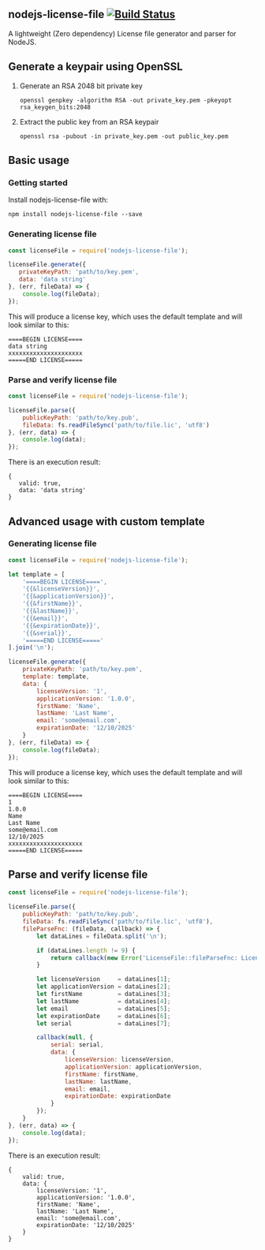 ## nodejs-license-file [![Build Status](https://travis-ci.org/bushev/nodejs-license-file.svg?branch=master)](https://travis-ci.org/bushev/nodejs-license-file)

A lightweight (Zero dependency) License file generator and parser for NodeJS.

## Generate a keypair using OpenSSL

1. Generate an RSA 2048 bit private key

    `openssl genpkey -algorithm RSA -out private_key.pem -pkeyopt rsa_keygen_bits:2048`

2. Extract the public key from an RSA keypair

    `openssl rsa -pubout -in private_key.pem -out public_key.pem`

## Basic usage

### Getting started

Install nodejs-license-file with:
```
npm install nodejs-license-file --save
```

### Generating license file

```javascript
const licenseFile = require('nodejs-license-file');

licenseFile.generate({
   privateKeyPath: 'path/to/key.pem',
   data: 'data string'
}, (err, fileData) => {
    console.log(fileData);
});
```

This will produce a license key, which uses the default template and will look similar to this:
```
====BEGIN LICENSE====
data string
xxxxxxxxxxxxxxxxxxxxx
=====END LICENSE=====
```

### Parse and verify license file

```javascript
const licenseFile = require('nodejs-license-file');

licenseFile.parse({
    publicKeyPath: 'path/to/key.pub',
    fileData: fs.readFileSync('path/to/file.lic', 'utf8')
}, (err, data) => {
    console.log(data);
});
```

There is an execution result:
```
{
   valid: true,
   data: 'data string'
}
```

## Advanced usage with custom template

### Generating license file

```javascript
const licenseFile = require('nodejs-license-file');

let template = [
    '====BEGIN LICENSE====',
    '{{&licenseVersion}}',
    '{{&applicationVersion}}',
    '{{&firstName}}',
    '{{&lastName}}',
    '{{&email}}',
    '{{&expirationDate}}',
    '{{&serial}}',
    '=====END LICENSE====='
].join('\n');

licenseFile.generate({
    privateKeyPath: 'path/to/key.pem',
    template: template,
    data: {
        licenseVersion: '1',
        applicationVersion: '1.0.0',
        firstName: 'Name',
        lastName: 'Last Name',
        email: 'some@email.com',
        expirationDate: '12/10/2025'
    }
}, (err, fileData) => {
    console.log(fileData);
});
```

This will produce a license key, which uses the default template and will look similar to this:
```
====BEGIN LICENSE====
1
1.0.0
Name
Last Name
some@email.com
12/10/2025
xxxxxxxxxxxxxxxxxxxxx
=====END LICENSE=====
```

## Parse and verify license file

```javascript
const licenseFile = require('nodejs-license-file');

licenseFile.parse({
    publicKeyPath: 'path/to/key.pub',
    fileData: fs.readFileSync('path/to/file.lic', 'utf8'),
    fileParseFnc: (fileData, callback) => {
        let dataLines = fileData.split('\n');

        if (dataLines.length != 9) {
            return callback(new Error('LicenseFile::fileParseFnc: License file must have 9 lines, actual: ' + dataLines.length));
        }

        let licenseVersion     = dataLines[1];
        let applicationVersion = dataLines[2];
        let firstName          = dataLines[3];
        let lastName           = dataLines[4];
        let email              = dataLines[5];
        let expirationDate     = dataLines[6];
        let serial             = dataLines[7];

        callback(null, {
            serial: serial,
            data: {
                licenseVersion: licenseVersion,
                applicationVersion: applicationVersion,
                firstName: firstName,
                lastName: lastName,
                email: email,
                expirationDate: expirationDate
            }
        });
    }
}, (err, data) => {
    console.log(data);
});
```

There is an execution result:
```
{
    valid: true,
    data: {
        licenseVersion: '1',
        applicationVersion: '1.0.0',
        firstName: 'Name',
        lastName: 'Last Name',
        email: 'some@email.com',
        expirationDate: '12/10/2025'
    }
}
```
